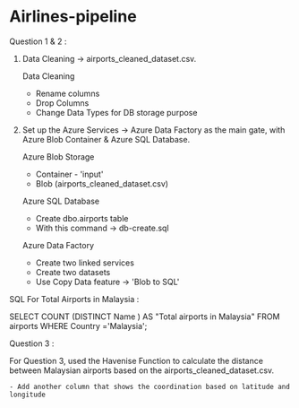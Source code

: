 # Airlines-pipeline

Question 1 & 2 :

1) Data Cleaning -> airports_cleaned_dataset.csv.
   
   Data Cleaning 
     - Rename columns
     - Drop Columns
     - Change Data Types for DB storage purpose

2) Set up the Azure Services -> Azure Data Factory as the main gate, with Azure Blob Container & Azure SQL Database.

   Azure Blob Storage
     - Container - 'input'
     - Blob (airports_cleaned_dataset.csv)
   
   Azure SQL Database
     - Create dbo.airports table
     - With this command -> db-create.sql
   
   Azure Data Factory
     - Create two linked services
     - Create two datasets
     - Use Copy Data feature -> 'Blob to SQL' 
 
 SQL For Total Airports in Malaysia :
 
 SELECT COUNT (DISTINCT Name )
 AS "Total airports in Malaysia" 
 FROM airports
 WHERE Country ='Malaysia';
     
Question 3 :

For Question 3, used the Havenise Function to calculate the distance between Malaysian airports based on the 
airports_cleaned_dataset.csv.

    - Add another column that shows the coordination based on latitude and longitude





